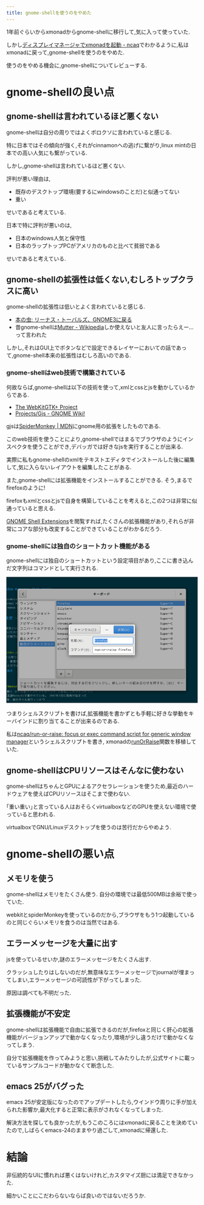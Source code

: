 ```yaml
---
title: gnome-shellを使うのをやめた
---
```


1年前ぐらいからxmonadからgnome-shellに移行して,気に入って使っていた.

しかし[ディスプレイマネージャでxmonadを起動 - ncaq](https://www.ncaq.net/2016/11/07/)でわかるように,私はxmonadに戻って,gnome-shellを使うのをやめた.

使うのをやめる機会に,gnome-shellについてレビューする.

# gnome-shellの良い点

## gnome-shellは言われているほど悪くない

gnome-shellは自分の周りではよくボロクソに言われていると感じる.

特に日本ではその傾向が強く,それがcinnamonへの逃げに繋がり,linux mintの日本での高い人気にも繋がっている.

しかし,gnome-shellは言われているほど悪くない.

評判が悪い理由は,

* 既存のデスクトップ環境(要するにwindowsのことだ)と似通ってない
* 重い

せいであると考えている.

日本で特に評判が悪いのは,

* 日本のwindows人気と保守性
* 日本のラップトップPCがアメリカのものと比べて貧弱である

せいであると考えている.

## gnome-shellの拡張性は低くない,むしろトップクラスに高い

gnome-shellの拡張性は低いとよく言われていると感じる.

* [本の虫: リーナス・トーバルズ、GNOME3に戻る](https://cpplover.blogspot.jp/2013/03/gnome3.html)
* 昔gnome-shellは[Mutter - Wikipedia](https://ja.wikipedia.org/wiki/Mutter)しか使えないと友人に言ったらえー…って言われた

しかし,それはGUI上でボタンなどで設定できるレイヤーにおいての話であって,gnome-shell本来の拡張性はむしろ高いのである.

### gnome-shellはweb技術で構築されている

何故ならば,gnome-shellは以下の技術を使って,xmlとcssとjsを動かしているからである.

* [The WebKitGTK+ Project](https://webkitgtk.org/)
* [Projects/Gjs - GNOME Wiki!](https://wiki.gnome.org/action/show/Projects/Gjs)

gjsは[SpiderMonkey | MDN](https://developer.mozilla.org/ja/docs/SpiderMonkey)にgnome用の拡張をしたものである.

このweb技術を使うことにより,gnome-shellではまるでブラウザのようにインスペクタを使うことができ,デバッガでは好きなjsを実行することが出来る.

実際に私もgnome-shellのxmlをテキストエディタでインストールした後に編集して,気に入らないレイアウトを編集したことがある.

また,gnome-shellには拡張機能をインストールすることができる.
そう,まるでfirefoxのように!

firefoxもxmlとcssとjsで自身を構築していることを考えると,この2つは非常に似通っていると思える.

[GNOME Shell Extensions](https://extensions.gnome.org/)を閲覧すれば,たくさんの拡張機能があり,それらが非常にコアな部分も改変することができていることがわかるだろう.

### gnome-shellには独自のショートカット機能がある

gnome-shellには独自のショートカットという設定項目があり,ここに書き込んだ文字列はコマンドとして実行される.

![設定のスクリーンショット](/file/2016-11-04T16:24:28.png)

つまりシェルスクリプトを書けば,拡張機能を書かずとも手軽に好きな挙動をキーバインドに割り当てることが出来るのである.

私は[ncaq/run-or-raise: focus or exec command script for generic window manager](https://github.com/ncaq/run-or-raise)というシェルスクリプトを書き,
xmonadの[runOrRaise](http://hackage.haskell.org/package/xmonad-contrib-0.12/docs/XMonad-Actions-WindowGo.html#v:runOrRaise)関数を移植していた.

## gnome-shellはCPUリソースはそんなに使わない

gnome-shellはちゃんとGPUによるアクセラレーションを使うため,最近のハードウェアを使えばCPUリソースはそこまで使わない.

｢重い重い｣と言っている人はおそらくvirtualboxなどのGPUを使えない環境で使っていると思われる.

virtualboxでGNU/Linuxデスクトップを使うのは苦行だからやめよう.

# gnome-shellの悪い点

## メモリを使う

gnome-shellはメモリをたくさん使う.
自分の環境では最低500MBは余裕で使っていた.

webkitとspiderMonkeyを使っているのだから,ブラウザをもう1つ起動しているのと同じぐらいメモリを食うのは当然ではある.

## エラーメッセージを大量に出す

jsを使っているせいか,謎のエラーメッセージをたくさん出す.

クラッシュしたりはしないのだが,無意味なエラーメッセージでjournalが埋まってしまい,エラーメッセージの可読性が下がってしまった.

原因は調べても不明だった.

## 拡張機能が不安定

gnome-shellは拡張機能で自由に拡張できるのだが,firefoxと同じく肝心の拡張機能がバージョンアップで動かなくなったり,環境が少し違うだけで動かなくなってしまう.

自分で拡張機能を作ってみようと思い,挑戦してみたりしたが,公式サイトに載っているサンプルコードが動かなくて断念した.

## emacs 25がバグった

emacs 25が安定版になったのでアップデートしたら,ウインドウ周りに手が加えられた影響か,最大化すると正常に表示がされなくなってしまった.

解決方法を探しても良かったが,もうこのころにはxmonadに戻ることを決めていたので,しばらくemacs-24のままやり過ごして,xmonadに帰還した.

# 結論

非伝統的なUIに慣れれば悪くはないけれど,カスタマイズ厨には満足できなかった.

細かいことにこだわらないならば良いのではないだろうか.
